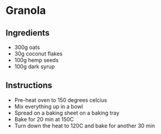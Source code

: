 # Granola

## Ingredients
- 300g oats
- 30g coconut flakes
- 100g hemp seeds
- 100g dark syrup

## Instructions
- Pre-heat oven to 150 degrees celcius
- Mix everything up in a bowl
- Spread on a baking sheet on a baking tray
- Bake for 20 min at 150C
- Turn down the heat to 120C and bake for another 30 min
